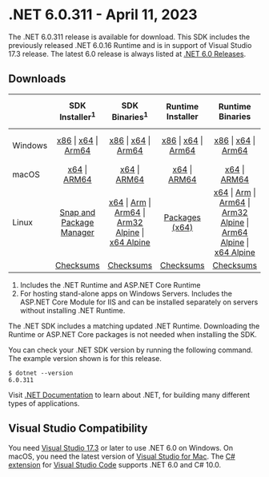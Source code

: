 # .NET 6.0.311 - April 11, 2023

The .NET 6.0.311 release is available for download. This SDK includes the previously released .NET 6.0.16 Runtime and is in support of Visual Studio 17.3 release. The latest 6.0 release is always listed at [.NET 6.0 Releases](../README.md).

## Downloads

|           | SDK Installer<sup>1</sup>                        | SDK Binaries<sup>1</sup>                 | Runtime Installer                                        | Runtime Binaries                                 | ASP.NET Core Runtime           |Windows Desktop Runtime          |
| --------- | :------------------------------------------:     | :----------------------:                 | :---------------------------:                            | :-------------------------:                      | :-----------------:            | :-----------------:            |
| Windows   | [x86][dotnet-sdk-win-x86.exe] \| [x64][dotnet-sdk-win-x64.exe] \| [Arm64][dotnet-sdk-win-arm64.exe] | [x86][dotnet-sdk-win-x86.zip] \| [x64][dotnet-sdk-win-x64.zip] \|  [Arm64][dotnet-sdk-win-arm64.zip] | [x86][dotnet-runtime-win-x86.exe] \| [x64][dotnet-runtime-win-x64.exe] \| [Arm64][dotnet-runtime-win-arm64.exe] | [x86][dotnet-runtime-win-x86.zip] \| [x64][dotnet-runtime-win-x64.zip] \| [Arm64][dotnet-runtime-win-arm64.zip] | [x86][aspnetcore-runtime-win-x86.exe] \| [x64][aspnetcore-runtime-win-x64.exe] \|<br/> [Hosting Bundle][dotnet-hosting-win.exe]<sup>2</sup> | [x86][windowsdesktop-runtime-win-x86.exe] \| [x64][windowsdesktop-runtime-win-x64.exe] \| [Arm64][windowsdesktop-runtime-win-arm64.exe] |
| macOS     | [x64][dotnet-sdk-osx-x64.pkg] \| [ARM64][dotnet-sdk-osx-arm64.pkg] | [x64][dotnet-sdk-osx-x64.tar.gz] \| [ARM64][dotnet-sdk-osx-arm64.tar.gz]  | [x64][dotnet-runtime-osx-x64.pkg] \| [ARM64][dotnet-runtime-osx-arm64.pkg] | [x64][dotnet-runtime-osx-x64.tar.gz] \| [ARM64][dotnet-runtime-osx-arm64.tar.gz]| [x64][aspnetcore-runtime-osx-x64.tar.gz] \| [ARM64][aspnetcore-runtime-osx-arm64.tar.gz] | - |<sup>1</sup>
| Linux     |  [Snap and Package Manager](../install-linux.md)  | [x64][dotnet-sdk-linux-x64.tar.gz] \| [Arm][dotnet-sdk-linux-arm.tar.gz]  \| [Arm64][dotnet-sdk-linux-arm64.tar.gz] \| [Arm32 Alpine][dotnet-sdk-linux-musl-arm.tar.gz]  \| [x64 Alpine][dotnet-sdk-linux-musl-x64.tar.gz] | [Packages (x64)][linux-packages] | [x64][dotnet-runtime-linux-x64.tar.gz] \| [Arm][dotnet-runtime-linux-arm.tar.gz] \| [Arm64][dotnet-runtime-linux-arm64.tar.gz] \| [Arm32 Alpine][dotnet-runtime-linux-musl-arm.tar.gz] \| [Arm64 Alpine][dotnet-runtime-linux-musl-arm64.tar.gz] \| [x64 Alpine][dotnet-runtime-linux-musl-x64.tar.gz]  | [x64][aspnetcore-runtime-linux-x64.tar.gz]<sup>1</sup>  \| [Arm][aspnetcore-runtime-linux-arm.tar.gz]<sup>1</sup> \| [Arm64][aspnetcore-runtime-linux-arm64.tar.gz]<sup>1</sup> \| [x64 Alpine][aspnetcore-runtime-linux-musl-x64.tar.gz] | - | <sup>1</sup> |
|  | [Checksums][checksums-sdk]                             | [Checksums][checksums-sdk]                                      | [Checksums][checksums-runtime]                             | [Checksums][checksums-runtime]  | [Checksums][checksums-runtime]  | [Checksums][checksums-runtime]

1. Includes the .NET Runtime and ASP.NET Core Runtime
2. For hosting stand-alone apps on Windows Servers. Includes the ASP.NET Core Module for IIS and can be installed separately on servers without installing .NET Runtime.

The .NET SDK includes a matching updated .NET Runtime. Downloading the Runtime or ASP.NET Core packages is not needed when installing the SDK.

You can check your .NET SDK version by running the following command. The example version shown is for this release.

```console
$ dotnet --version
6.0.311
```
Visit [.NET Documentation](https://learn.microsoft.com/dotnet/core/) to learn about .NET, for building many different types of applications.

## Visual Studio Compatibility

You need [Visual Studio 17.3](https://visualstudio.microsoft.com) or later to use .NET 6.0 on Windows. On macOS, you need the latest version of [Visual Studio for Mac](https://visualstudio.microsoft.com/vs/mac/). The [C# extension](https://code.visualstudio.com/docs/languages/dotnet) for [Visual Studio Code](https://code.visualstudio.com/) supports .NET 6.0 and C# 10.0.

[blob-runtime]: https://dotnetcli.blob.core.windows.net/dotnet/Runtime/
[blob-sdk]: https://dotnetcli.blob.core.windows.net/dotnet/Sdk/
[release-notes]: https://github.com/dotnet/core/blob/main/release-notes/6.0/6.0.14/6.0.311.md

[checksums-runtime]: https://dotnetcli.blob.core.windows.net/dotnet/checksums/6.0.16-sha.txt
[checksums-sdk]: https://dotnetcli.blob.core.windows.net/dotnet/checksums/6.0.16-sha.txt

[linux-install]: https://learn.microsoft.com/dotnet/core/install/linux
[linux-setup]: https://github.com/dotnet/core/blob/main/Documentation/linux-setup.md

[dotnet-blog]:  https://devblogs.microsoft.com/dotnet/march-2023-updates/
[aspnet-blog]: https://devblogs.microsoft.com/dotnet/announcing-asp-net-core-in-net-6/
[maui-blog]: https://devblogs.microsoft.com/dotnet/update-on-dotnet-maui/

[linux-packages]: ../install-linux.md

[//]: # ( Runtime 6.0.16)
[dotnet-runtime-linux-arm.tar.gz]: https://download.visualstudio.microsoft.com/download/pr/7039aeff-2d14-46b3-a560-e5af5591d6c6/3cb3a4aae10e161413fda1100007551a/dotnet-runtime-6.0.16-linux-arm.tar.gz
[dotnet-runtime-linux-arm64.tar.gz]: https://download.visualstudio.microsoft.com/download/pr/e7866e12-a380-4994-9c56-1bd3a1e0a546/22a5e54cb4e637c5aac7ec6dcab0d739/dotnet-runtime-6.0.16-linux-arm64.tar.gz
[dotnet-runtime-linux-musl-arm.tar.gz]: https://download.visualstudio.microsoft.com/download/pr/77e84978-dd35-484f-a61d-088d9e6797b6/9383790626c84b8f0cb21c6256ec39e7/dotnet-runtime-6.0.16-linux-musl-arm.tar.gz
[dotnet-runtime-linux-musl-arm64.tar.gz]: https://download.visualstudio.microsoft.com/download/pr/1527c68d-b4d3-484f-8b03-2fac8059cc22/d92d3b107c5f4247f42662715665790f/dotnet-runtime-6.0.16-linux-musl-arm64.tar.gz
[dotnet-runtime-linux-musl-x64.tar.gz]: https://download.visualstudio.microsoft.com/download/pr/594f2293-b2d4-4ed4-b9ab-59cb2941b2de/80e8f041723a08526a3a94ccbf026abe/dotnet-runtime-6.0.16-linux-musl-x64.tar.gz
[dotnet-runtime-linux-x64.tar.gz]: https://download.visualstudio.microsoft.com/download/pr/45395f1b-8928-41c5-9585-f01d949b2afb/0911c4025fffc0f51c3ab535695c6ca6/dotnet-runtime-6.0.16-linux-x64.tar.gz
[dotnet-runtime-osx-arm64.pkg]: https://download.visualstudio.microsoft.com/download/pr/46bc499c-d5a9-4fb7-8329-1ae1e36b5e4e/07ea51ee4ea1d10230832304ee0ac8c8/dotnet-runtime-6.0.16-osx-arm64.pkg
[dotnet-runtime-osx-arm64.tar.gz]: https://download.visualstudio.microsoft.com/download/pr/757be454-09b0-4991-a2bc-90c06267fbde/2ea450db713598c9cdb46a6d9bd56156/dotnet-runtime-6.0.16-osx-arm64.tar.gz
[dotnet-runtime-osx-x64.pkg]: https://download.visualstudio.microsoft.com/download/pr/ca62f657-0cc3-44be-b7d5-0a9bbd6b0ddd/5f362447c26eb162a36670f345e3349d/dotnet-runtime-6.0.16-osx-x64.pkg
[dotnet-runtime-osx-x64.tar.gz]: https://download.visualstudio.microsoft.com/download/pr/24cc772f-0358-40c5-a41a-4c1434a9e9b8/f91c66d80be3a91f632f7eae102fd64f/dotnet-runtime-6.0.16-osx-x64.tar.gz
[dotnet-runtime-win-arm64.exe]: https://download.visualstudio.microsoft.com/download/pr/91b97f3d-7783-4be3-ada2-6f1d4b299088/8d98117ad78ad15945f28a4e4bd0f79d/dotnet-runtime-6.0.16-win-arm64.exe
[dotnet-runtime-win-arm64.zip]: https://download.visualstudio.microsoft.com/download/pr/2d4158c5-2c5a-483f-a0ee-32832dcc5468/cb14d5419b4b9eb2145a0b5fa5c12d3d/dotnet-runtime-6.0.16-win-arm64.zip
[dotnet-runtime-win-x64.exe]: https://download.visualstudio.microsoft.com/download/pr/456fdf02-f100-4664-916d-fd46c192efea/619bbd8426537632b7598b4c7c467cf1/dotnet-runtime-6.0.16-win-x64.exe
[dotnet-runtime-win-x64.zip]: https://download.visualstudio.microsoft.com/download/pr/e492f874-2dc9-4b6c-b30b-7d18ab522310/cd4889d33b3c45fbda5918b510404d2a/dotnet-runtime-6.0.16-win-x64.zip
[dotnet-runtime-win-x86.exe]: https://download.visualstudio.microsoft.com/download/pr/78caa28b-2982-43ed-8b9c-20e3369f0795/c771e9fd12a67068436115cf295740f7/dotnet-runtime-6.0.16-win-x86.exe
[dotnet-runtime-win-x86.zip]: https://download.visualstudio.microsoft.com/download/pr/18a60899-5997-461a-a656-dc2bfed134dd/9460561daa0955d796342c5ac88ee26b/dotnet-runtime-6.0.16-win-x86.zip

[//]: # ( WindowsDesktop 6.0.16)
[windowsdesktop-runtime-win-arm64.exe]: https://download.visualstudio.microsoft.com/download/pr/7a490e4e-5a43-4e3e-8311-028e1a5436cb/d2b0bd46d8202676bb8c9f4c97f8ec58/windowsdesktop-runtime-6.0.16-win-arm64.exe
[windowsdesktop-runtime-win-arm64.zip]: https://download.visualstudio.microsoft.com/download/pr/890774e2-7be2-4e8d-acd5-c32d4643a64d/9169706a433b9763874646cfefeddc53/windowsdesktop-runtime-6.0.16-win-arm64.zip
[windowsdesktop-runtime-win-x64.exe]: https://download.visualstudio.microsoft.com/download/pr/85473c45-8d91-48cb-ab41-86ec7abc1000/83cd0c82f0cde9a566bae4245ea5a65b/windowsdesktop-runtime-6.0.16-win-x64.exe
[windowsdesktop-runtime-win-x64.zip]: https://download.visualstudio.microsoft.com/download/pr/53713a98-b62a-4457-9139-14fc18715aaf/716e4d20995f127e413b4b49eec736fb/windowsdesktop-runtime-6.0.16-win-x64.zip
[windowsdesktop-runtime-win-x86.exe]: https://download.visualstudio.microsoft.com/download/pr/ea0e40d2-e326-453b-8cac-2719cbbefeca/b26458b139a500d3067ec25987030497/windowsdesktop-runtime-6.0.16-win-x86.exe
[windowsdesktop-runtime-win-x86.zip]: https://download.visualstudio.microsoft.com/download/pr/611a2b62-90e6-4c3b-9499-f22b453045a2/2cdb0dc2cbde813e30979c10c9c8c6a6/windowsdesktop-runtime-6.0.16-win-x86.zip

[//]: # ( ASP 6.0.16)
[aspnetcore-runtime-linux-arm.tar.gz]: https://download.visualstudio.microsoft.com/download/pr/4054a868-d2c9-4e04-84ea-d78b6b77c8cb/f69efb40d4cc84fa5f792d0bb821eea8/aspnetcore-runtime-6.0.16-linux-arm.tar.gz
[aspnetcore-runtime-linux-arm64.tar.gz]: https://download.visualstudio.microsoft.com/download/pr/5fe35f73-59e4-462e-b7aa-98b5b8782051/74a27e03d896663a9483eb72bc59b275/aspnetcore-runtime-6.0.16-linux-arm64.tar.gz
[aspnetcore-runtime-linux-musl-arm.tar.gz]: https://download.visualstudio.microsoft.com/download/pr/86eb22f1-0f85-44e7-a3a0-6e98962af095/19b79091c241cb0bd19460a09c54b43b/aspnetcore-runtime-6.0.16-linux-musl-arm.tar.gz
[aspnetcore-runtime-linux-musl-arm64.tar.gz]: https://download.visualstudio.microsoft.com/download/pr/575b2a83-e143-409f-bb71-bbc07b0c89c5/7fd2c84dc6a06b8344a03fe87b0d6fd1/aspnetcore-runtime-6.0.16-linux-musl-arm64.tar.gz
[aspnetcore-runtime-linux-musl-x64.tar.gz]: https://download.visualstudio.microsoft.com/download/pr/aef4689c-0fda-42b1-abb2-4cbd524efa48/087182f77a3b8b7ec4b29e6c40948af2/aspnetcore-runtime-6.0.16-linux-musl-x64.tar.gz
[aspnetcore-runtime-linux-x64.tar.gz]: https://download.visualstudio.microsoft.com/download/pr/877a2d48-74ed-484b-85a1-605078f5e718/752ce1e38b76ffb5ebfc2ee1772307bf/aspnetcore-runtime-6.0.16-linux-x64.tar.gz
[aspnetcore-runtime-osx-arm64.tar.gz]: https://download.visualstudio.microsoft.com/download/pr/9209cddf-bdad-425a-8b04-682a7ead5e12/93c46a477e0d4ff411d78546638f6a54/aspnetcore-runtime-6.0.16-osx-arm64.tar.gz
[aspnetcore-runtime-osx-x64.tar.gz]: https://download.visualstudio.microsoft.com/download/pr/3e30ee2d-da08-49fc-8877-712fd63b0b84/1390326bfaf1e6fcd922fcbc4efc6293/aspnetcore-runtime-6.0.16-osx-x64.tar.gz
[aspnetcore-runtime-win-arm64.zip]: https://download.visualstudio.microsoft.com/download/pr/46db4832-313b-4d38-8e04-2bf7850d2f87/7c0536e55f708d0f8b5d303f82af3f8a/aspnetcore-runtime-6.0.16-win-arm64.zip
[aspnetcore-runtime-win-x64.exe]: https://download.visualstudio.microsoft.com/download/pr/97eb0863-ef19-4f74-ac83-5ab594acb830/593ea1cd7b879bea4f75ab638c34de22/aspnetcore-runtime-6.0.16-win-x64.exe
[aspnetcore-runtime-win-x64.zip]: https://download.visualstudio.microsoft.com/download/pr/579135b3-8d18-4267-9f05-819f31931eb8/a03bcc68c2247d44649cfdde685694b7/aspnetcore-runtime-6.0.16-win-x64.zip
[aspnetcore-runtime-win-x86.exe]: https://download.visualstudio.microsoft.com/download/pr/a4f38d1f-1d4d-41f0-8937-fcdd3fc692a2/64133ed947181f97400234cdd7e76c4f/aspnetcore-runtime-6.0.16-win-x86.exe
[aspnetcore-runtime-win-x86.zip]: https://download.visualstudio.microsoft.com/download/pr/7a8350d6-6a71-4fb4-a4e5-d9c2049b131b/cd6f32423fe9a43812c18ca493964e35/aspnetcore-runtime-6.0.16-win-x86.zip
[dotnet-hosting-win.exe]: https://download.visualstudio.microsoft.com/download/pr/7ab0bc25-5b00-42c3-b7cc-bb8e08f05135/91528a790a28c1f0fe39845decf40e10/dotnet-hosting-6.0.16-win.exe

[//]: # ( SDK 6.0.311)
[dotnet-sdk-linux-arm.tar.gz]: https://download.visualstudio.microsoft.com/download/pr/7a20bd9d-8842-488d-990c-234ece377d4a/8d9026fdaf61a26a522cea77d5262580/dotnet-sdk-6.0.311-linux-arm.tar.gz
[dotnet-sdk-linux-arm64.tar.gz]: https://download.visualstudio.microsoft.com/download/pr/8c8acd0f-1c22-4537-b1f6-9087b53a1b4d/fecc46964a8bb0d7ffb499aeff3b945d/dotnet-sdk-6.0.311-linux-arm64.tar.gz
[dotnet-sdk-linux-musl-arm.tar.gz]: https://download.visualstudio.microsoft.com/download/pr/112ae7fe-8221-48ee-93ea-ad7796e1b4f2/4b26fc8bac248e8e204fe8d0f7966386/dotnet-sdk-6.0.311-linux-musl-arm.tar.gz
[dotnet-sdk-linux-musl-arm64.tar.gz]: https://download.visualstudio.microsoft.com/download/pr/0111a290-067b-442b-88a4-3b28f189e43d/531e8108269a0ea80420fd813f6b1e4e/dotnet-sdk-6.0.311-linux-musl-arm64.tar.gz
[dotnet-sdk-linux-musl-x64.tar.gz]: https://download.visualstudio.microsoft.com/download/pr/da39ab56-7f85-4cb6-bc67-daf245cd0f5d/aea3821a722934733c3e833efe6dce9b/dotnet-sdk-6.0.311-linux-musl-x64.tar.gz
[dotnet-sdk-linux-x64.tar.gz]: https://download.visualstudio.microsoft.com/download/pr/1c651d2f-5e61-42d9-bcac-2f962311194b/27b37a83be9cd9fda077c164cc57f636/dotnet-sdk-6.0.311-linux-x64.tar.gz
[dotnet-sdk-osx-arm64.pkg]: https://download.visualstudio.microsoft.com/download/pr/75bf2df8-2e99-4e6b-b80f-4f280cd238d2/cd109583cb0c3497a0271e2bc9945f5c/dotnet-sdk-6.0.311-osx-arm64.pkg
[dotnet-sdk-osx-arm64.tar.gz]: https://download.visualstudio.microsoft.com/download/pr/ec7c79ab-6823-47a1-9da2-daade4d64c79/fe95fa767a621e073142579ff777ab4e/dotnet-sdk-6.0.311-osx-arm64.tar.gz
[dotnet-sdk-osx-x64.pkg]: https://download.visualstudio.microsoft.com/download/pr/f2ec83c6-370e-4782-b60c-8732d616ad0e/9a2ea559b92c1e8bb98654aa5ede1231/dotnet-sdk-6.0.311-osx-x64.pkg
[dotnet-sdk-osx-x64.tar.gz]: https://download.visualstudio.microsoft.com/download/pr/9343d09c-8600-4c21-ac12-bca363fe244a/8bf041501035c6ff526734a70fe71033/dotnet-sdk-6.0.311-osx-x64.tar.gz
[dotnet-sdk-win-arm64.exe]: https://download.visualstudio.microsoft.com/download/pr/c82dd784-c05c-4082-a128-0001cd02d3e2/37048f9c9c414c63a175ea006a97f706/dotnet-sdk-6.0.311-win-arm64.exe
[dotnet-sdk-win-arm64.zip]: https://download.visualstudio.microsoft.com/download/pr/e4830edf-1f54-4691-818b-06064869c41b/8ead05992241977273314104c12cfaa8/dotnet-sdk-6.0.311-win-arm64.zip
[dotnet-sdk-win-x64.exe]: https://download.visualstudio.microsoft.com/download/pr/1c7aef25-facf-4c96-9c53-b91a0b693ed0/4903553de6ba761bca4b4a9ab949a81f/dotnet-sdk-6.0.311-win-x64.exe
[dotnet-sdk-win-x64.zip]: https://download.visualstudio.microsoft.com/download/pr/aa944915-1729-46d0-a7b9-f8099494cdf8/070adf8e7778fee200306fcdb010bc77/dotnet-sdk-6.0.311-win-x64.zip
[dotnet-sdk-win-x86.exe]: https://download.visualstudio.microsoft.com/download/pr/026cdeb3-ce9c-4ea8-a178-95934cbe5c7c/844d0d630c55fab633a30a76d08db17d/dotnet-sdk-6.0.311-win-x86.exe
[dotnet-sdk-win-x86.zip]: https://download.visualstudio.microsoft.com/download/pr/9da5c74c-dd7e-4389-870a-a0d0c194cef0/cf3c012ef5e9174988cdc87c7f99f350/dotnet-sdk-6.0.311-win-x86.zip

